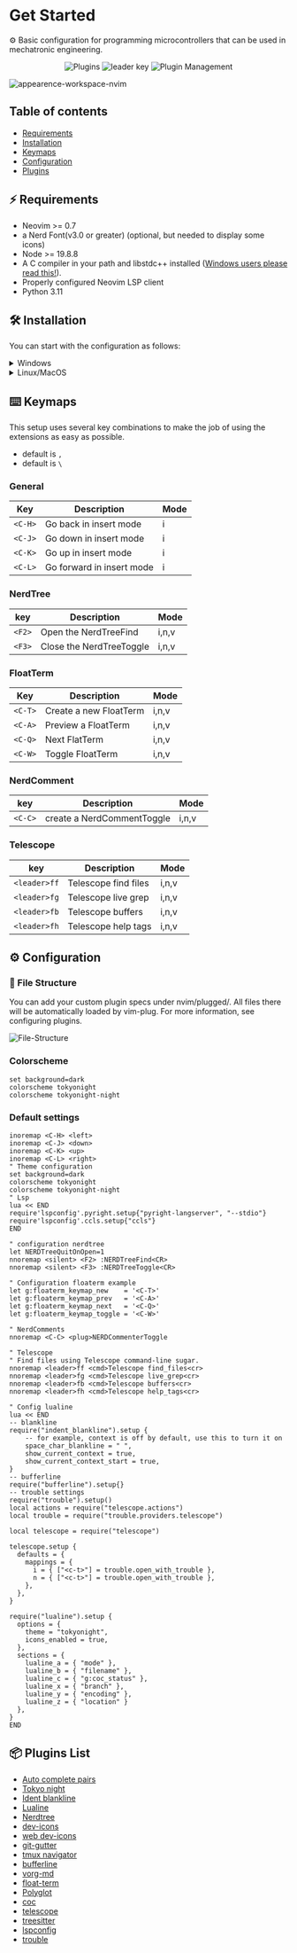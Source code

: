 # Get Started

⚙️ Basic configuration for programming microcontrollers that can be used in mechatronic engineering.

<p align="center">
<img alt="Plugins" src="https://img.shields.io/badge/build%20-%2020%20-%20brightgreen?style=for-the-badge&logo=vim&logoColor=black&label=Plugin%20Install">
<img alt="leader key" src="https://img.shields.io/badge/build-%2C-brightgreen?style=for-the-badge&logo=vim&logoColor=black&label=Leader%20key"> 
<img alt="Plugin Management" src="https://img.shields.io/badge/build-Vim%20Plug-brightgreen?style=for-the-badge&logo=vim&logoColor=black&label=Plugin%20Managment">
</p>

![appearence-workspace-nvim](https://github.com/user-attachments/assets/e70c681d-588b-431b-bcae-0e8296b2284f)

## Table of contents

- [Requirements](#%EF%B8%8F-requirements)
- [Installation](#%EF%B8%8F-installation)
- [Keymaps](#%EF%B8%8F-keymaps)
- [Configuration](#%EF%B8%8F-configuration)
- [Plugins](#-plugins-list)

## ⚡️ Requirements

- Neovim >= 0.7
- a Nerd Font(v3.0 or greater) (optional, but needed to display some icons)
- Node >= 19.8.8
- A C compiler in your path and libstdc++ installed ([Windows users please read this!](https://github.com/nvim-treesitter/nvim-treesitter/wiki/Windows-support)).
- Properly configured Neovim LSP client
- Python 3.11

## 🛠️ Installation

You can start with the configuration as follows:

<details>
<summary>Windows</summary>
  Install configuration with <a href="https://github.com/PowerShell/PowerShell" target="_blank" rel="noopener noreferrer">Poweshell</a>

1. In the terminal,

   ```
   git clone https://github.com/IlReSenzaNome/nvim.git $env:LOCALAPPDATA\nvim
   ```

2. Reload the terminal and launch nvim,

   ```
   nvim $env:LOCALAPPDATA\nvim\init.vim
   ```

3. Use the following command in nvim :PlugInstall,

4. Install additional dependencies for configuration,

   <details>
   <summary>Dependencies</summary>

   ```
    pip install -r requirements.txt
   ```

   On linux and macOs, you can install the [fd-find](https://npm.im/fd-find) package:

   ```
   npm install -g fd-find
   ```

   On windows using dependencies, you ca install the ripgrep

   ```
   winget install BurntSushi.ripgrep.MSVC
   ```

   </details>

</details>

<details>
<summary>Linux/MacOS</summary>

1. In the terminal,

   ```
   git clone https://github.com/IlReSenzaNome/nvim.git ~/.config/nvim
   ```

2. Reload the terminal and launch nvim,

   ```
   nvim ~/.config/nvim/init.vim
   ```

3. Use the following command in nvim :PlugInstall,

4. Install additional dependencies for configuration,

   <details>
   <summary>Dependencies</summary>

   ```
    pip install -r requirements.txt
   ```

   On linux and macOs, you can install the [fd-find](https://npm.im/fd-find) package:

   ```
   npm install -g fd-find
   ```

   On windows using dependencies, you ca install the [ripgrep](https://github.com/BurntSushi/ripgrep#installation) In Linux

   ```
   sudo apt-get install ripgrep
   ```

   In MacOS

   ```
   brew install ripgrep
   ```

   </details>

</details>

## ⌨️ Keymaps

This setup uses several key combinations to make the job of using the extensions as easy as possible.

- default <leader> is `,`
- default <localleader> is `\`

### General

| Key     | Description               | Mode |
| ------- | ------------------------- | ---- |
| `<C-H>` | Go back in insert mode    | i    |
| `<C-J>` | Go down in insert mode    | i    |
| `<C-K>` | Go up in insert mode      | i    |
| `<C-L>` | Go forward in insert mode | i    |

### NerdTree

| key    | Description              | Mode  |
| ------ | ------------------------ | ----- |
| `<F2>` | Open the NerdTreeFind    | i,n,v |
| `<F3>` | Close the NerdTreeToggle | i,n,v |

### FloatTerm

| Key     | Description            | Mode  |
| ------- | ---------------------- | ----- |
| `<C-T>` | Create a new FloatTerm | i,n,v |
| `<C-A>` | Preview a FloatTerm    | i,n,v |
| `<C-Q>` | Next FlatTerm          | i,n,v |
| `<C-W>` | Toggle FloatTerm       | i,n,v |

### NerdComment

| key     | Description                | Mode  |
| ------- | -------------------------- | ----- |
| `<C-C>` | create a NerdCommentToggle | i,n,v |

### Telescope

| key          | Description          | Mode  |
| ------------ | -------------------- | ----- |
| `<leader>ff` | Telescope find files | i,n,v |
| `<leader>fg` | Telescope live grep  | i,n,v |
| `<leader>fb` | Telescope buffers    | i,n,v |
| `<leader>fh` | Telescope help tags  | i,n,v |

## ⚙️ Configuration

### 📂 File Structure

You can add your custom plugin specs under nvim/plugged/. All files there will be automatically loaded by vim-plug. For more information, see configuring plugins.

![File-Structure](https://github.com/user-attachments/assets/7cb038e9-78a1-46ed-b27a-300614edd6e0)

### Colorscheme

```viml
set background=dark
colorscheme tokyonight
colorscheme tokyonight-night
```

### Default settings

```viml
inoremap <C-H> <left>
inoremap <C-J> <down>
inoremap <C-K> <up>
inoremap <C-L> <right>
" Theme configuration
set background=dark
colorscheme tokyonight
colorscheme tokyonight-night
" Lsp
lua << END
require'lspconfig'.pyright.setup{"pyright-langserver", "--stdio"}
require'lspconfig'.ccls.setup{"ccls"}
END

" configuration nerdtree
let NERDTreeQuitOnOpen=1
nnoremap <silent> <F2> :NERDTreeFind<CR>
nnoremap <silent> <F3> :NERDTreeToggle<CR>

" Configuration floaterm example
let g:floaterm_keymap_new    = '<C-T>'
let g:floaterm_keymap_prev   = '<C-A>'
let g:floaterm_keymap_next   = '<C-Q>'
let g:floaterm_keymap_toggle = '<C-W>'

" NerdComments
nnoremap <C-C> <plug>NERDCommenterToggle

" Telescope
" Find files using Telescope command-line sugar.
nnoremap <leader>ff <cmd>Telescope find_files<cr>
nnoremap <leader>fg <cmd>Telescope live_grep<cr>
nnoremap <leader>fb <cmd>Telescope buffers<cr>
nnoremap <leader>fh <cmd>Telescope help_tags<cr>

" Config lualine
lua << END
-- blankline
require("indent_blankline").setup {
    -- for example, context is off by default, use this to turn it on
    space_char_blankline = " ",
    show_current_context = true,
    show_current_context_start = true,
}
-- bufferline
require("bufferline").setup{}
-- trouble settings
require("trouble").setup()
local actions = require("telescope.actions")
local trouble = require("trouble.providers.telescope")

local telescope = require("telescope")

telescope.setup {
  defaults = {
    mappings = {
      i = { ["<c-t>"] = trouble.open_with_trouble },
      n = { ["<c-t>"] = trouble.open_with_trouble },
    },
  },
}

require("lualine").setup {
  options = {
    theme = "tokyonight",
    icons_enabled = true,
  },
  sections = {
    lualine_a = { "mode" },
    lualine_b = { "filename" },
    lualine_c = { "g:coc_status" },
    lualine_x = { "branch" },
    lualine_y = { "encoding" },
    lualine_z = { "location" }
  },
}
END
```

## 📦 Plugins List

- [Auto complete pairs](https://github.com/jiangmiao/auto-pairs)
- [Tokyo night](https://github.com/folke/tokyonight.nvim)
- [Ident blankline](https://github.com/lukas-reineke/indent-blankline.nvim)
- [Lualine](https://github.com/nvim-lualine/lualine.nvim)
- [Nerdtree](https://github.com/preservim/nerdtree)
- [dev-icons](https://github.com/devicons/devicon)
- [web dev-icons](https://github.com/nvim-tree/nvim-web-devicons)
- [git-gutter](https://github.com/airblade/vim-gitgutter)
- [tmux navigator](https://github.com/christoomey/vim-tmux-navigator)
- [bufferline](https://github.com/akinsho/bufferline.nvim)
- [vorg-md](https://github.com/bbrtj/vim-vorg-md)
- [float-term](https://github.com/voldikss/vim-floaterm)
- [Polyglot](https://github.com/sheerun/vim-polyglot)
- [coc](https://github.com/neoclide/coc.nvim)
- [telescope](https://github.com/nvim-telescope/telescope.nvim)
- [treesitter](https://github.com/nvim-treesitter/nvim-treesitter)
- [lspconfig](https://github.com/neovim/nvim-lspconfig)
- [trouble](https://github.com/folke/trouble.nvim)
